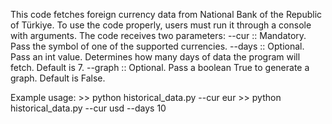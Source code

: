 This code fetches foreign currency data from National Bank of the Republic of Türkiye.
To use the code properly, users must run it through a console with arguments.
The code receives two parameters:
  --cur   :: Mandatory. Pass the symbol of one of the supported currencies.
  --days  :: Optional. Pass an int value. Determines how many days of data the program will fetch. Default is 7.
  --graph :: Optional. Pass a boolean True to generate a graph. Default is False.
  
Example usage:  >> python historical_data.py --cur eur
                >> python historical_data.py --cur usd --days 10
